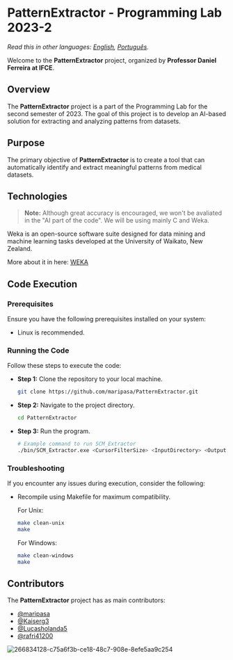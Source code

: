 # PatternExtractor - Programming Lab 2023-2

_Read this in other languages: [English](README.md), [Português](README.br.md)._

Welcome to the **PatternExtractor** project, organized by **Professor Daniel Ferreira at IFCE**.

## Overview
The **PatternExtractor** project is a part of the Programming Lab for the second semester of 2023. The goal of this project is to develop an AI-based solution for extracting and analyzing patterns from datasets.

## Purpose
The primary objective of **PatternExtractor** is to create a tool that can automatically identify and extract meaningful patterns from medical datasets.

## Technologies
> **Note:** Although great accuracy is encouraged, we won't be avaliated in the "AI part of the code".
We will be using mainly C and Weka.

Weka is an open-source software suite designed for data mining and machine learning tasks developed at the University of Waikato, New Zealand.

More about it in here: [WEKA](https://www.cs.waikato.ac.nz/ml/weka/index.html)

## Code Execution

### Prerequisites

Ensure you have the following prerequisites installed on your system:

- Linux is recommended.

### Running the Code

Follow these steps to execute the code:

- **Step 1:** Clone the repository to your local machine.

    ```bash
    git clone https://github.com/maripasa/PatternExtractor.git
    ```

- **Step 2:** Navigate to the project directory.

    ```bash
    cd PatternExtractor
    ```
   
- **Step 3:** Run the program.

    ```bash
    # Example command to run SCM_Extractor
    ./bin/SCM_Extractor.exe <CursorFilterSize> <InputDirectory> <OutputDirectory> <QuantizationLevels>
    ```

### Troubleshooting

If you encounter any issues during execution, consider the following:

- Recompile using Makefile for maximum compatibility.

    For Unix:
    ```bash
    make clean-unix
    make
    ```
    For Windows:
    ```bash
    make clean-windows
    make
    ```


## Contributors

The **PatternExtractor** project has as main contributors:

- [@maripasa](https://github.com/maripasa)
- [@Kaiserg3](https://github.com/Kaiserg3)
- [@Lucasholanda5](https://github.com/Lucasholanda5)
- [@rafri41200](https://github.com/rafri41200)

![266834128-c75a6f3b-ce18-48c7-908e-8efe5aa9c254](https://github.com/maripasa/PatternExtractor/assets/123270648/be891264-39b2-4ff1-9551-bb95f52ce82c)
